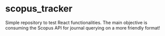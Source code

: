# scopus_tracker
Simple repository to test React functionalities. The main objective is consuming the Scopus API for journal querying on a more friendly format!
